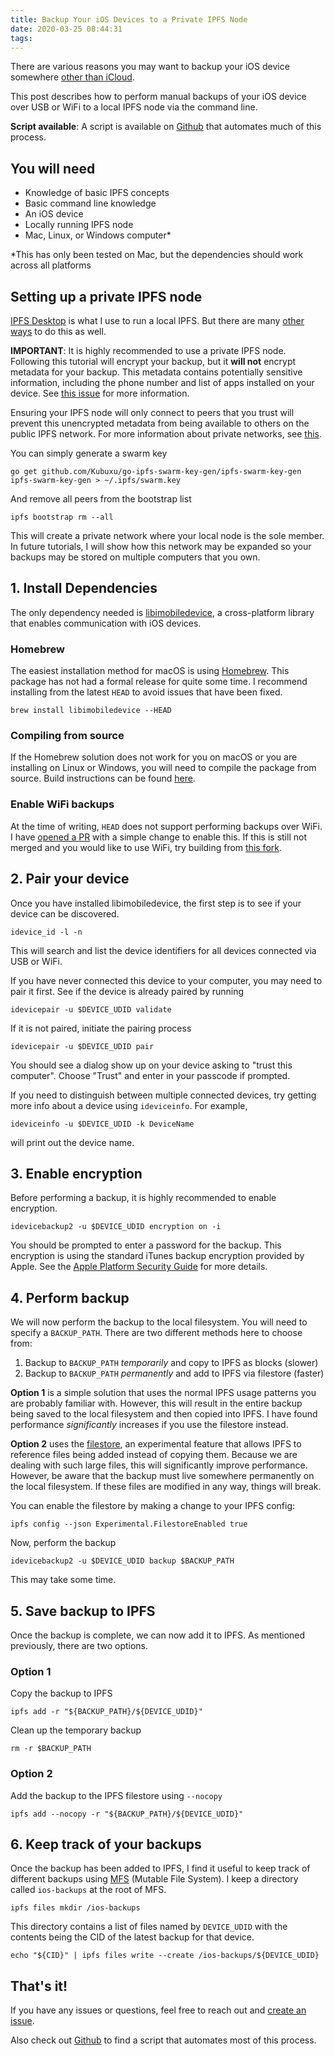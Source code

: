 ```yaml
---
title: Backup Your iOS Devices to a Private IPFS Node
date: 2020-03-25 08:44:31
tags:
---
```



There are various reasons you may want to backup your iOS device somewhere [other than iCloud](https://www.reuters.com/article/us-apple-fbi-icloud-exclusive/exclusive-apple-dropped-plan-for-encrypting-backups-after-fbi-complained-sources-idUSKBN1ZK1CT).

This post describes how to perform manual backups of your iOS device over USB or WiFi to a local IPFS node via the command line.

**Script available**: A script is available on [Github](https://github.com/codynhat/ipfs-ios-backup) that automates much of this process.

## You will need
* Knowledge of basic IPFS concepts
* Basic command line knowledge
* An iOS device
* Locally running IPFS node
* Mac, Linux, or Windows computer*

*This has only been tested on Mac, but the dependencies should work across all platforms

## Setting up a private IPFS node
[IPFS Desktop](https://github.com/ipfs-shipyard/ipfs-desktop) is what I use to run a local IPFS. But there are many [other ways](https://docs.ipfs.io/guides/guides/install/) to do this as well.

**IMPORTANT**: It is highly recommended to use a private IPFS node. Following this tutorial will encrypt your backup, but it **will not** encrypt metadata for your backup. This metadata contains potentially sensitive information, including the phone number and list of apps installed on your device. See [this issue](https://github.com/codynhat/ipfs-ios-backup/issues/1) for more information.

Ensuring your IPFS node will only connect to peers that you trust will prevent this unencrypted metadata from being available to others on the public IPFS network. For more information about private networks, see [this](https://github.com/ipfs/go-ipfs/blob/master/docs/experimental-features.md#private-networks).

You can simply generate a swarm key
```
go get github.com/Kubuxu/go-ipfs-swarm-key-gen/ipfs-swarm-key-gen
ipfs-swarm-key-gen > ~/.ipfs/swarm.key
```

And remove all peers from the bootstrap list
```
ipfs bootstrap rm --all
```

This will create a private network where your local node is the sole member. In future tutorials, I will show how this network may be expanded so your backups may be stored on multiple computers that you own.

## 1. Install Dependencies

The only dependency needed is [libimobiledevice](http://www.libimobiledevice.org/), a cross-platform library that enables communication with iOS devices.

### Homebrew

The easiest installation method for macOS is using [Homebrew](https://formulae.brew.sh/formula/libimobiledevice#default). This package has not had a formal release for quite some time. I recommend installing from the latest `HEAD` to avoid issues that have been fixed.

```
brew install libimobiledevice --HEAD
```

### Compiling from source

If the Homebrew solution does not work for you on macOS or you are installing on Linux or Windows, you will need to compile the package from source. Build instructions can be found [here](https://github.com/libimobiledevice/libimobiledevice#libimobiledevice).

### Enable WiFi backups

At the time of writing, `HEAD` does not support performing backups over WiFi. I have [opened a PR](https://github.com/libimobiledevice/libimobiledevice/pull/920) with a simple change to enable this. If this is still not merged and you would like to use WiFi, try building from [this fork](https://github.com/codynhat/libimobiledevice).

## 2. Pair your device

Once you have installed libimobiledevice, the first step is to see if your device can be discovered.

```
idevice_id -l -n
```

This will search and list the device identifiers for all devices connected via USB or WiFi.

If you have never connected this device to your computer, you may need to pair it first. See if the device is already paired by running

```
idevicepair -u $DEVICE_UDID validate
```

If it is not paired, initiate the pairing process

```
idevicepair -u $DEVICE_UDID pair
```

You should see a dialog show up on your device asking to "trust this computer". Choose "Trust" and enter in your passcode if prompted.

If you need to distinguish between multiple connected devices, try getting more info about a device using `ideviceinfo`. For example,

```
ideviceinfo -u $DEVICE_UDID -k DeviceName
```

will print out the device name.

## 3. Enable encryption

Before performing a backup, it is highly recommended to enable encryption.

```
idevicebackup2 -u $DEVICE_UDID encryption on -i
```

You should be prompted to enter a password for the backup. This encryption is using the standard iTunes backup encryption provided by Apple. See the [Apple Platform Security Guide](https://support.apple.com/guide/security/backup-keybag-sec21f866332/web) for more details.

## 4. Perform backup

We will now perform the backup to the local filesystem. You will need to specify a `BACKUP_PATH`. There are two different methods here to choose from:

1. Backup to `BACKUP_PATH` *temporarily* and copy to IPFS as blocks (slower)
2. Backup to `BACKUP_PATH` *permanently* and add to IPFS via filestore (faster)

**Option 1** is a simple solution that uses the normal IPFS usage patterns you are probably familiar with. However, this will result in the entire backup being saved to the local filesystem and then copied into IPFS. I have found performance *significantly* increases if you use the filestore instead.

**Option 2** uses the [filestore](https://github.com/ipfs/go-ipfs/issues/875), an experimental feature that allows IPFS to reference files being added instead of copying them. Because we are dealing with such large files, this will significantly improve performance. However, be aware that the backup must live somewhere permanently on the local filesystem. If these files are modified in any way, things will break.

You can enable the filestore by making a change to your IPFS config:

```
ipfs config --json Experimental.FilestoreEnabled true
```

Now, perform the backup

```
idevicebackup2 -u $DEVICE_UDID backup $BACKUP_PATH
```

This may take some time.

## 5. Save backup to IPFS

Once the backup is complete, we can now add it to IPFS. As mentioned previously, there are two options.

### Option 1

Copy the backup to IPFS

```
ipfs add -r "${BACKUP_PATH}/${DEVICE_UDID}"
```

Clean up the temporary backup
```
rm -r $BACKUP_PATH
```

### Option 2

Add the backup to the IPFS filestore using `--nocopy`

```
ipfs add --nocopy -r "${BACKUP_PATH}/${DEVICE_UDID}"
```

## 6. Keep track of your backups

Once the backup has been added to IPFS, I find it useful to keep track of different backups using [MFS](https://docs-beta.ipfs.io/concepts/file-systems/#mutable-file-system-mfs) (Mutable File System). I keep a directory called `ios-backups` at the root of MFS. 

```
ipfs files mkdir /ios-backups
```

This directory contains a list of files named by `DEVICE_UDID` with the contents being the CID of the latest backup for that device.

```
echo "${CID}" | ipfs files write --create /ios-backups/${DEVICE_UDID}
```

## That's it!

If you have any issues or questions, feel free to reach out and [create an issue](https://github.com/codynhat/ipfs-ios-backup/issues/new).

Also check out [Github](https://github.com/codynhat/ipfs-ios-backup) to find a script that automates most of this process.
